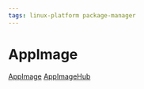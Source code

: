 ```yaml
---
tags: linux-platform package-manager
---
```

# AppImage
[AppImage](https://github.com/AppImage/appimagekit)
[AppImageHub](https://appimage.github.io/)